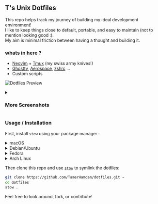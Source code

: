 ## T's Unix Dotfiles

This repo helps track my journey of building my ideal development environment!  
I like to keep things close to default, portable, and easy to maintain (not to mention looking good :).  
My aim is minimal friction between having a thought and building it.  

### whats in here ?
- [Neovim](https://github.com/neovim/neovim) + [Tmux](https://github.com/tmux/tmux) (my swiss army knives!)
- [Ghostty](https://github.com/ghostty-org/ghostty), [Aerospace](https://github.com/open-aerospace), [zshrc](https://github.com/ohmyzsh/ohmyzsh) ...
- Custom scripts

![Dotfiles Preview](https://github.com/TamerHamdan/repo-media/blob/main/dotfiles/dotfilesV2.png?raw=true)

<details><summary><h3>More Screenshots</h3></summary>
  
![Dotfiles Preview](https://github.com/TamerHamdan/repo-media/blob/main/dotfiles/dotfilesV2-etc.png?raw=true)

### V1

![Dotfiles Preview](https://github.com/TamerHamdan/repo-media/blob/main/dotfiles/dotfilesV1.png?raw=true)
</details>

### Usage / Installation  

First, install `stow` using your package manager : 

<details>
<summary>macOS</summary>

```bash
brew install stow
```
</details>

<details>
<summary>Debian/Ubuntu</summary>

```bash
sudo apt-get update
sudo apt-get install stow
```
</details>

<details>
<summary>Fedora</summary>

```bash
sudo dnf install stow
```
</details>

<details>
<summary>Arch Linux</summary>

```bash
sudo pacman -S stow
```
</details>

Then clone this repo and use [`stow`](https://www.gnu.org/software/stow/) to symlink the dotfiles:

```bash
git clone https://github.com/TamerHamdan/dotfiles.git ~
cd dotfiles
stow .
```
Feel free to look around, fork, or contribute!